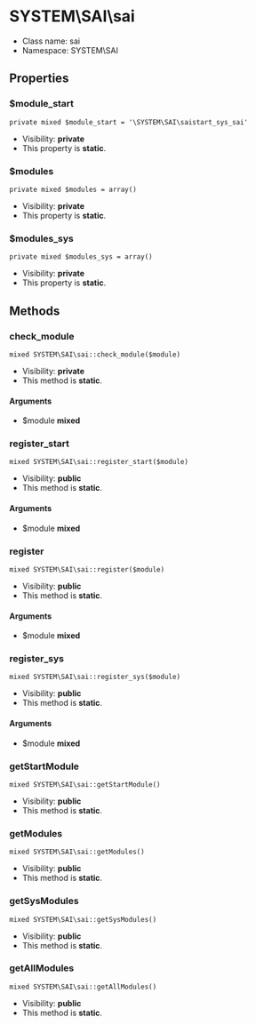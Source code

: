 SYSTEM\SAI\sai
===============






* Class name: sai
* Namespace: SYSTEM\SAI





Properties
----------


### $module_start

    private mixed $module_start = '\SYSTEM\SAI\saistart_sys_sai'





* Visibility: **private**
* This property is **static**.


### $modules

    private mixed $modules = array()





* Visibility: **private**
* This property is **static**.


### $modules_sys

    private mixed $modules_sys = array()





* Visibility: **private**
* This property is **static**.


Methods
-------


### check_module

    mixed SYSTEM\SAI\sai::check_module($module)





* Visibility: **private**
* This method is **static**.


#### Arguments
* $module **mixed**



### register_start

    mixed SYSTEM\SAI\sai::register_start($module)





* Visibility: **public**
* This method is **static**.


#### Arguments
* $module **mixed**



### register

    mixed SYSTEM\SAI\sai::register($module)





* Visibility: **public**
* This method is **static**.


#### Arguments
* $module **mixed**



### register_sys

    mixed SYSTEM\SAI\sai::register_sys($module)





* Visibility: **public**
* This method is **static**.


#### Arguments
* $module **mixed**



### getStartModule

    mixed SYSTEM\SAI\sai::getStartModule()





* Visibility: **public**
* This method is **static**.




### getModules

    mixed SYSTEM\SAI\sai::getModules()





* Visibility: **public**
* This method is **static**.




### getSysModules

    mixed SYSTEM\SAI\sai::getSysModules()





* Visibility: **public**
* This method is **static**.




### getAllModules

    mixed SYSTEM\SAI\sai::getAllModules()





* Visibility: **public**
* This method is **static**.




